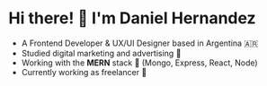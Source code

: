 # Hi there! 👋 I'm Daniel Hernandez
- A Frontend Developer & UX/UI Designer based in Argentina 🇦🇷
- Studied digital marketing and advertising 🥓
- Working with the **MERN** stack 🥗 (Mongo, Express, React, Node)
- Currently working as freelancer 🍜
